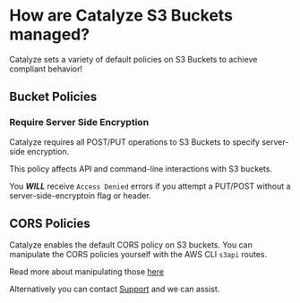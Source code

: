 # How are Catalyze S3 Buckets managed?

Catalyze sets a variety of default policies on S3 Buckets to achieve compliant behavior!

## Bucket Policies

### Require Server Side Encryption

Catalyze requires all POST/PUT operations to S3 Buckets to specify server-side encryption.

This policy affects API and command-line interactions with S3 buckets.

You ***WILL*** receive `Access Denied` errors if you attempt a PUT/POST without a server-side-encryptoin flag or header.

## CORS Policies

Catalyze enables the default CORS policy on S3 buckets. You can manipulate the CORS policies yourself with the AWS CLI `s3api` routes.

Read more about manipulating those [here](http://docs.aws.amazon.com/cli/latest/reference/s3api/put-bucket-cors.html)

Alternatively you can contact [Support](/contact.md/) and we can assist.
